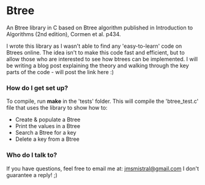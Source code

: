 # Btree #

An Btree library in C based on Btree algorithm published in Introduction to Algorithms (2nd edition), Cormen et al. p434.

I wrote this library as I wasn't able to find any 'easy-to-learn' code on Btrees online. The idea isn't to make this code fast and efficient, but to allow those who are interested to see how btrees can be implemented. I will be writing a blog post explaining the theory and walking through the key parts of the code - will post the link here :)

### How do I get set up? ###

To compile, run **make** in the 'tests' folder. This will compile the 'btree_test.c' file that uses the library to show how to:
   * Create & populate a Btree
   * Print the values in a Btree
   * Search a Btree for a key
   * Delete a key from a Btree

### Who do I talk to? ###

If you have questions, feel free to email me at: jmsmistral@gmail.com
I don't guarantee a reply! ;)